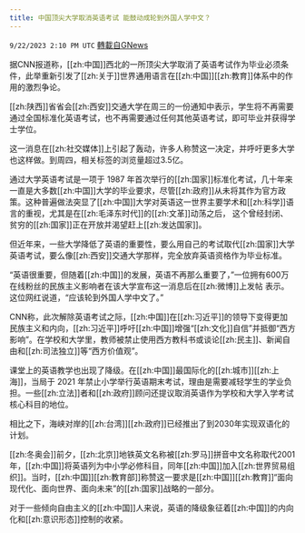 ```yaml
---
title: 中国顶尖大学取消英语考试 能鼓动成轮到外国人学中文？
---
```

`9/22/2023 2:10 PM UTC` [轉載自GNews](https://gnews.org/articles/1726996)

据CNN报道称，[[zh:中国]]西北的一所顶尖大学取消了英语考试作为毕业必须条件，此举重新引发了[[zh:关于]]世界通用语言在[[zh:中国]][[zh:教育]]体系中的作用的激烈争论。

[[zh:陕西]]省省会[[zh:西安]]交通大学在周三的一份通知中表示，学生将不再需要通过全国标准化英语考试，也不再需要通过任何其他英语考试，即可毕业并获得学士学位。

这一消息在[[zh:社交媒体]]上引起了轰动，许多人称赞这一决定，并呼吁更多大学也这样做。到周四，相关标签的浏览量超过3.5亿。

通过大学英语考试是一项于 1987 年首次举行的[[zh:国家]]标准化考试，几十年来一直是大多数[[zh:中国]]大学的毕业要求，尽管[[zh:政府]]从未将其作为官方政策。这种普遍做法突显了[[zh:中国]]大学对英语这一世界主要学术和[[zh:科学]]语言的重视，尤其是在[[zh:毛泽东时代]]的[[zh:文革]]动荡之后， 这个曾经封闭、贫穷的[[zh:国家]]正在开放并渴望赶上[[zh:发达国家]]。

但近年来，一些大学降低了英语的重要性，要么用自己的考试取代[[zh:国家]]大学英语考试，要么像[[zh:西安]]交通大学那样，完全放弃英语资格作为毕业标准。

“英语很重要，但随着[[zh:中国]]的发展，英语不再那么重要了，”一位拥有600万在线粉丝的民族主义影响者在该大学宣布这一消息后在[[zh:微博]]上发帖 表示。这位网红说道，“应该轮到外国人学中文了。”

CNN称，此次解除英语考试之际，[[zh:中国]]在[[zh:习近平]]的领导下变得更加民族主义和内向，[[zh:习近平]]呼吁[[zh:中国]]增强“[[zh:文化]]自信”并抵御“西方影响”。在学校和大学里，教师被禁止使用西方教科书或谈论[[zh:民主]]、新闻自由和[[zh:司法独立]]等“西方价值观”。

课堂上的英语教学也出现了降级。在[[zh:中国]]最国际化的[[zh:城市]][[zh:上海]]，当局于 2021 年禁止小学举行英语期末考试，理由是需要减轻学生的学业负担。一些[[zh:立法]]者和[[zh:政府]]顾问还提议取消英语作为学校和大学入学考试核心科目的地位。

相比之下，海峡对岸的[[zh:台湾]][[zh:政府]]已经推出了到2030年实现双语化的计划。

[[zh:冬奥会]]前夕，[[zh:北京]]地铁英文名称被[[zh:罗马]]拼音中文名称取代2001年，[[zh:中国]]将英语列为中小学必修科目，同年[[zh:中国]]加入[[zh:世界贸易组织]]。当时，[[zh:中国]][[zh:教育部]]称赞这一要求是[[zh:中国]][[zh:教育]]“面向现代化、面向世界、面向未来”的[[zh:国家]]战略的一部分。

对于一些倾向自由主义的[[zh:中国]]人来说，英语的降级象征着[[zh:中国]]的内向化和[[zh:意识形态]]控制的收紧。
